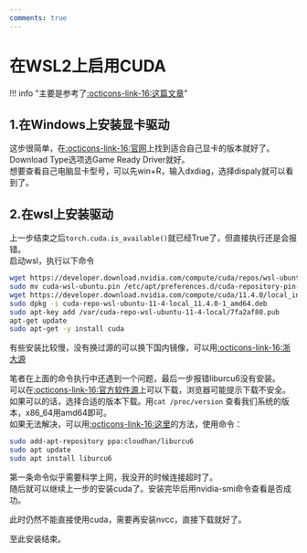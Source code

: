 ```yaml
---
comments: true
---
```

# 在WSL2上启用CUDA

!!! info "主要是参考了[:octicons-link-16:这篇文章](https://zhuanlan.zhihu.com/p/506477744)"

## 1.在Windows上安装显卡驱动
这步很简单，在[:octicons-link-16:官网](https://www.nvidia.com/Download/index.aspx?lang=en-us)上找到适合自己显卡的版本就好了。  
Download Type选项选Game Ready Driver就好。  
想要查看自己电脑显卡型号，可以先win+R，输入dxdiag，选择dispaly就可以看到了。  

## 2.在wsl上安装驱动
上一步结束之后`torch.cuda.is_available()`就已经True了，但直接执行还是会报错。  
启动wsl，执行以下命令  
```bash
wget https://developer.download.nvidia.com/compute/cuda/repos/wsl-ubuntu/x86_64/cuda-wsl-ubuntu.pin
sudo mv cuda-wsl-ubuntu.pin /etc/apt/preferences.d/cuda-repository-pin-600
wget https://developer.download.nvidia.com/compute/cuda/11.4.0/local_installers/cuda-repo-wsl-ubuntu-11-4-local_11.4.0-1_amd64.deb
sudo dpkg -i cuda-repo-wsl-ubuntu-11-4-local_11.4.0-1_amd64.deb
sudo apt-key add /var/cuda-repo-wsl-ubuntu-11-4-local/7fa2af80.pub
apt-get update
sudo apt-get -y install cuda
```
有些安装比较慢，没有换过源的可以换下国内镜像，可以用[:octicons-link-16:浙大源](http://mirrors.zju.edu.cn/)  

笔者在上面的命令执行中还遇到一个问题，最后一步报错liburcu6没有安装。  
可以在[:octicons-link-16:官方软件源](https://packages.debian.org/bullseye/liburcu6)上可以下载，浏览器可能提示下载不安全。如果可以的话，选择合适的版本下载。用`cat /proc/version` 查看我们系统的版本，x86_64用amd64即可。  
如果无法解决，可以用[:octicons-link-16:这里](https://askubuntu.com/questions/1407962/unable-to-install-cuda-on-ubuntu-22-04-wsl2)的方法，使用命令：  
```bash
sudo add-apt-repository ppa:cloudhan/liburcu6
sudo apt update
sudo apt install liburcu6
```
第一条命令似乎需要科学上网，我没开的时候连接超时了。  
随后就可以继续上一步的安装cuda了。安装完毕后用nvidia-smi命令查看是否成功。

此时仍然不能直接使用cuda，需要再安装nvcc，直接下载就好了。  

至此安装结束。

<!-- !!! tip 
    如果在使用`from mpi4py import MPI`中报错连接库找不着，可以尝试`sudo apt install libopenmpi-dev`来安装所需的库 -->
